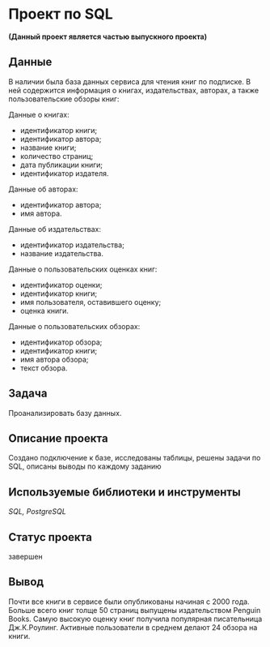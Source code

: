 # Проект по SQL
**(Данный проект является частью выпускного проекта)**

## Данные
В наличии была база данных сервиса для чтения книг по подписке. В ней содержится информация о книгах, издательствах, авторах, а также пользовательские обзоры книг:

Данные о книгах:
* идентификатор книги;
* идентификатор автора;
* название книги;
* количество страниц;
* дата публикации книги;
* идентификатор издателя.

Данные об авторах:
* идентификатор автора;
* имя автора.

Данные об издательствах:
* идентификатор издательства;
* название издательства.

Данные о пользовательских оценках книг:
* идентификатор оценки;
* идентификатор книги;
*  имя пользователя, оставившего оценку;
* оценка книги.

Данные о пользовательских обзорах:
* идентификатор обзора;
* идентификатор книги;
* имя автора обзора;
* текст обзора.

## Задача
Проанализировать базу данных. 

## Описание проекта
Создано подключение к базе, исследованы таблицы, решены задачи по SQL, описаны выводы по каждому заданию

## Используемые библиотеки и инструменты
*SQL, PostgreSQL*

## Статус проекта
завершен

## Вывод
Почти все книги в сервисе были опубликованы начиная с 2000 года. Больше всего книг толще 50 страниц выпущены издательством Penguin Books. Cамую высокую оценку книг получила популярная писательница Дж.К.Роулинг. Активные пользователи в среднем делают 24 обзора на книги.
